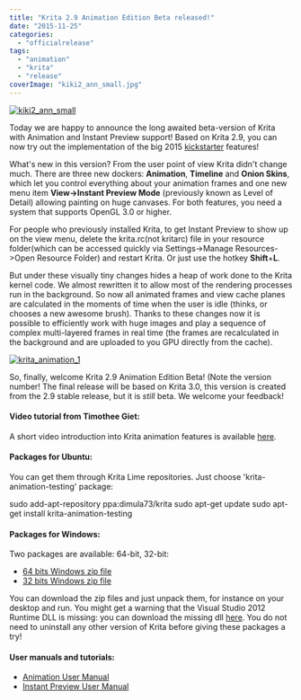 ```yaml
---
title: "Krita 2.9 Animation Edition Beta released!"
date: "2015-11-25"
categories: 
  - "officialrelease"
tags: 
  - "animation"
  - "krita"
  - "release"
coverImage: "kiki2_ann_small.jpg"
---
```


[![kiki2_ann_small](../images/kiki2_ann_small.jpg)](https://krita.org/wp-content/uploads/2015/11/kiki2_ann_small.jpg)

Today we are happy to announce the long awaited beta-version of Krita with Animation and Instant Preview support! Based on Krita 2.9, you can now try out the implementation of the big 2015 [kickstarter](https://www.kickstarter.com/projects/krita/krita-free-paint-app-lets-make-it-faster-than-phot) features!

What's new in this version? From the user point of view Krita didn't change much. There are three new dockers: **Animation**, **Timeline** and **Onion Skins**, which let you control everything about your animation frames and one new menu item **View->Instant Preview Mode** (previously known as Level of Detail) allowing painting on huge canvases. For both features, you need a system that supports OpenGL 3.0 or higher.

For people who previously installed Krita, to get Instant Preview to show up on the view menu, delete the krita.rc(not kritarc) file in your resource folder(which can be accessed quickly via Settings->Manage Resources->Open Resource Folder) and restart Krita. Or just use the hotkey **Shift**+**L**.

But under these visually tiny changes hides a heap of work done to the Krita kernel code. We almost rewritten it to allow most of the rendering processes run in the background. So now all animated frames and view cache planes are calculated in the moments of time when the user is idle (thinks, or chooses a new awesome brush). Thanks to these changes now it is possible to efficiently work with huge images and play a sequence of complex multi-layered frames in real time (the frames are recalculated in the background and are uploaded to you GPU directly from the cache).

[![krita_animation_1](../images/krita_animation_1-300x205.png)](https://krita.org/wp-content/uploads/2015/11/krita_animation_1.png)

So, finally, welcome Krita 2.9 Animation Edition Beta! (Note the version number! The final release will be based on Krita 3.0, this version is created from the 2.9 stable release, but it is _still_ beta. We welcome your feedback!

#### Video tutorial from Timothee Giet:

A short video introduction into Krita animation features is available [here](http://timotheegiet.com/blog/anim/krita-2-9-animation-edition-beta.html).

#### Packages for Ubuntu:

You can get them through Krita Lime repositories. Just choose 'krita-animation-testing' package:

sudo add-apt-repository ppa:dimula73/krita
sudo apt-get update
sudo apt-get install krita-animation-testing 

#### Packages for Windows:

Two packages are available: 64-bit, 32-bit:

- [64 bits Windows zip file](http://files.kde.org/krita/windows/krita_2.9.9.2ae_beta_x64.zip)
- [32 bits Windows zip file](http://files.kde.org/krita/windows/krita_2.9.9.2ae_beta_x86.zip)

You can download the zip files and just unpack them, for instance on your desktop and run. You might get a warning that the Visual Studio 2012 Runtime DLL is missing: you can download the missing dll [here](https://www.microsoft.com/en-us/download/details.aspx?id=30679). You do not need to uninstall any other version of Krita before giving these packages a try!

#### User manuals and tutorials:

- [Animation User Manual](https://userbase.kde.org/Krita/Manual/Animation)
- [Instant Preview User Manual](https://userbase.kde.org/Krita/Manual/BrushEngines/LODstrokes)
